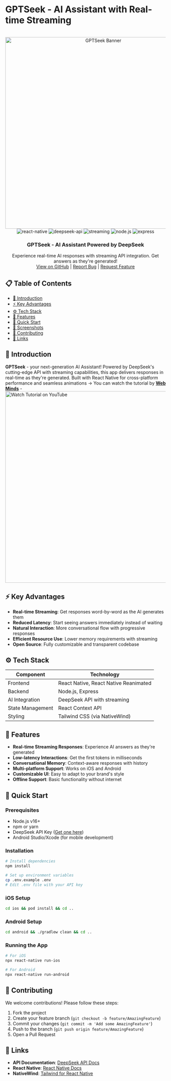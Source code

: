 # GPTSeek - AI Assistant with Real-time Streaming

<div align="center">
  <br />
    <a href="https://github.com/Abdullah0Dev/gptseek" target="_blank">
      <img src="[https://i.postimg.cc/XYZ1234/gptseek-banner.pn](https://i.ibb.co/pjNgwJsh/ai-assistant-img.png" alt="GPTSeek Banner" width="600">
    </a>
  <br />
  <div>
    <img src="https://img.shields.io/badge/-React_Native-black?style=for-the-badge&logoColor=white&logo=react&color=61DAFB" alt="react-native" />
    <img src="https://img.shields.io/badge/-DeepSeek_API-black?style=for-the-badge&logoColor=white&logo=openai&color=412991" alt="deepseek-api" />
    <img src="https://img.shields.io/badge/-Streaming-black?style=for-the-badge&logoColor=white&logo=fastapi&color=009688" alt="streaming" />
    <img src="https://img.shields.io/badge/-Node.js-black?style=for-the-badge&logoColor=white&logo=node.js&color=339933" alt="node.js" />
    <img src="https://img.shields.io/badge/-Express-black?style=for-the-badge&logoColor=white&logo=express&color=000000" alt="express" />
  </div>

  <h3 align="center">GPTSeek - AI Assistant Powered by DeepSeek</h3>
  <div align="center">
    Experience real-time AI responses with streaming API integration. Get answers as they're generated!
    <br />
    <a href="https://github.com/Abdullah0Dev/gptseek">View on GitHub</a> | 
    <a href="https://github.com/Abdullah0Dev/gptseek/issues">Report Bug</a> | 
    <a href="https://github.com/Abdullah0Dev/gptseek/issues">Request Feature</a>
  </div>
</div>

## 📋 Table of Contents
- [🤖 Introduction](#-introduction)
- [⚡ Key Advantages](#-key-advantages)
- [⚙️ Tech Stack](#️-tech-stack)
- [🔋 Features](#-features)
- [🚀 Quick Start](#-quick-start)
- [📸 Screenshots](#-screenshots)
- [🤝 Contributing](#-contributing)
- [🔗 Links](#-links)

## 🤖 Introduction
 **GPTSeek** - your next-generation AI Assistant! Powered by DeepSeek's cutting-edge API with streaming capabilities, this app delivers responses in real-time as they're generated. Built with React Native for cross-platform performance and seamless animations -> You can watch the tutorial by  <a href="https://www.youtube.com/channel/UC8TqNetLwAq57qcxFs2flVw" target="_blank"><b>Web Minds</b></a> - <a href="https://youtu.be/l-5X-6KCO8k" target="_blank">
  <img src="https://i.ibb.co/pjNgwJsh/ai-assistant-img.png" alt="Watch Tutorial on YouTube" width="600">
</a>

## ⚡ Key Advantages
- **Real-time Streaming**: Get responses word-by-word as the AI generates them
- **Reduced Latency**: Start seeing answers immediately instead of waiting
- **Natural Interaction**: More conversational flow with progressive responses
- **Efficient Resource Use**: Lower memory requirements with streaming
- **Open Source**: Fully customizable and transparent codebase

## ⚙️ Tech Stack
| Component       | Technology |
|-----------------|------------|
| Frontend        | React Native, React Native Reanimated |
| Backend         | Node.js, Express |
| AI Integration  | DeepSeek API with streaming |
| State Management| React Context API |
| Styling         | Tailwind CSS (via NativeWind) |

## 🔋 Features
- **Real-time Streaming Responses**: Experience AI answers as they're generated
- **Low-latency Interactions**: Get the first tokens in milliseconds
- **Conversational Memory**: Context-aware responses with history
- **Multi-platform Support**: Works on iOS and Android
- **Customizable UI**: Easy to adapt to your brand's style
- **Offline Support**: Basic functionality without internet

## 🚀 Quick Start
### Prerequisites
- Node.js v16+
- npm or yarn
- DeepSeek API Key ([Get one here](https://openrouter.ai/settings/keys))
- Android Studio/Xcode (for mobile development)

### Installation
```bash
# Install dependencies
npm install
```

```bash
# Set up environment variables
cp .env.example .env
# Edit .env file with your API key
```

### iOS Setup
```bash
cd ios && pod install && cd ..
```

### Android Setup
```bash
cd android && ./gradlew clean && cd ..
```

### Running the App
```bash
# For iOS
npx react-native run-ios

# For Android
npx react-native run-android
```

## <a name="contributing">🤝 Contributing</a>
We welcome contributions! Please follow these steps:
1. Fork the project
2. Create your feature branch (`git checkout -b feature/AmazingFeature`)
3. Commit your changes (`git commit -m 'Add some AmazingFeature'`)
4. Push to the branch (`git push origin feature/AmazingFeature`)
5. Open a Pull Request

## <a name="links">🔗 Links</a>
- **API Documentation**: [DeepSeek API Docs](https://platform.deepseek.com/docs)
- **React Native**: [React Native Docs](https://reactnative.dev/)
- **NativeWind**: [Tailwind for React Native](https://www.nativewind.dev/)
```
